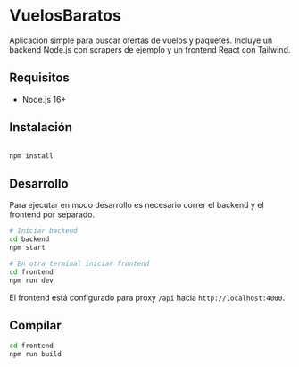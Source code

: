 # VuelosBaratos

Aplicación simple para buscar ofertas de vuelos y paquetes. Incluye un backend Node.js con scrapers de ejemplo y un frontend React con Tailwind.

## Requisitos
- Node.js 16+

## Instalación
```bash

npm install
```

## Desarrollo
Para ejecutar en modo desarrollo es necesario correr el backend y el frontend por separado.

```bash
# Iniciar backend
cd backend
npm start

# En otra terminal iniciar frontend
cd frontend
npm run dev
```

El frontend está configurado para proxy `/api` hacia `http://localhost:4000`.


## Compilar
```bash
cd frontend
npm run build
```
